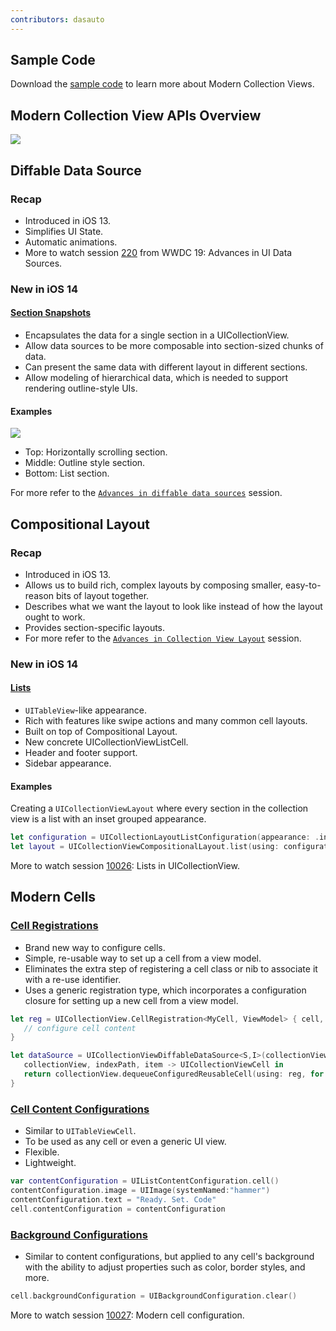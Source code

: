 ```yaml
---
contributors: dasauto
---
```

## Sample Code
Download the [sample code](https://developer.apple.com/documentation/uikit/views_and_controls/collection_views/implementing_modern_collection_views) to learn more about Modern Collection Views.

## Modern Collection View APIs Overview
![][modern_collection_view_apis]

## Diffable Data Source
### Recap

* Introduced in iOS 13.
* Simplifies UI State.
* Automatic animations.
* More to watch session [220](https://developer.apple.com/videos/play/wwdc2019/220) from WWDC 19: Advances in UI Data Sources.

### New in iOS 14
#### [Section Snapshots](https://developer.apple.com/documentation/uikit/nsdiffabledatasourcesectionsnapshot)
* Encapsulates the data for a single section in a UICollectionView.
* Allow data sources to be more composable into section-sized chunks of data.
* Can present the same data with different layout in different sections.
* Allow modeling of hierarchical data, which is needed to support rendering outline-style UIs.

#### Examples
![][section_snapshots]

* Top: Horizontally scrolling section.
* Middle: Outline style section.
* Bottom: List section.

For more refer to the [`Advances in diffable data sources`][wwdc2010045] session.

## Compositional Layout
### Recap
* Introduced in iOS 13.
* Allows us to build rich, complex layouts by composing smaller, easy-to-reason bits of layout together.
* Describes what we want the layout to look like instead of how the layout ought to work.
* Provides section-specific layouts.
* For more refer to the [`Advances in Collection View Layout`][wwdc19215] session.

### New in iOS 14
#### [Lists](https://developer.apple.com/documentation/uikit/uicollectionviewcompositionallayout)
* `UITableView`-like appearance.
* Rich with features like swipe actions and many common cell layouts.
* Built on top of Compositional Layout.
* New concrete UICollectionViewListCell.
* Header and footer support.
* Sidebar appearance.

#### Examples
Creating a `UICollectionViewLayout` where every section in the collection view is a list with an inset grouped appearance.

```swift
let configuration = UICollectionLayoutListConfiguration(appearance: .insetGrouped)
let layout = UICollectionViewCompositionalLayout.list(using: configuration)
```

More to watch session [10026](https://developer.apple.com/wwdc20/10026): Lists in UICollectionView.

## Modern Cells
### [Cell Registrations](https://developer.apple.com/documentation/uikit/uicollectionview/cellregistration)
* Brand new way to configure cells.
* Simple, re-usable way to set up a cell from a view model.
* Eliminates the extra step of registering a cell class or nib to associate it with a re-use identifier.
* Uses a generic registration type, which incorporates a configuration closure for setting up a new cell from a view model.

```swift
let reg = UICollectionView.CellRegistration<MyCell, ViewModel> { cell, indexPath, model in
   // configure cell content 
}

let dataSource = UICollectionViewDiffableDataSource<S,I>(collectionView: collectionView) {
   collectionView, indexPath, item -> UICollectionViewCell in
   return collectionView.dequeueConfiguredReusableCell(using: reg, for: indexPath, item: item)
}
```

### [Cell Content Configurations](https://developer.apple.com/documentation/uikit/uilistcontentconfiguration)
* Similar to `UITableViewCell`.
* To be used as any cell or even a generic UI view.
* Flexible.
* Lightweight.

```swift
var contentConfiguration = UIListContentConfiguration.cell()
contentConfiguration.image = UIImage(systemNamed:"hammer")
contentConfiguration.text = "Ready. Set. Code"
cell.contentConfiguration = contentConfiguration
```

### [Background Configurations](https://developer.apple.com/documentation/uikit/uibackgroundconfiguration)
* Similar to content configurations, but applied to any cell's background with the ability to adjust properties such as color, border styles, and more.

```swift
cell.backgroundConfiguration = UIBackgroundConfiguration.clear()
```

More to watch session [10027](https://developer.apple.com/wwdc20/10027): Modern cell configuration.

[wwdc19215]: ../../wwdc19/215
[wwdc2010045]: ../10045
[modern_collection_view_apis]: ../../../images/notes/wwdc20/10097/modern_collection_view_apis.png
[section_snapshots]: ../../../images/notes/wwdc20/10097/section_snapshots.png

